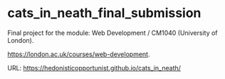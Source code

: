 # cats_in_neath_final_submission

Final project for the module: Web Development / CM1040 (University of London). 

https://london.ac.uk/courses/web-development.

URL:
https://hedonisticopportunist.github.io/cats_in_neath/
